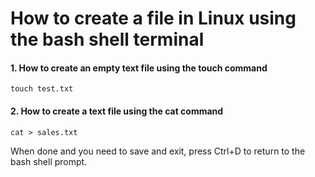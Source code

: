 # How to create a file in Linux using the bash shell terminal

#### 1. How to create an empty text file using the touch command
```
touch test.txt
```

#### 2. How to create a text file using the cat command
```
cat > sales.txt
```
When done and you need to save and exit, press Ctrl+D to return to the bash shell prompt. 

